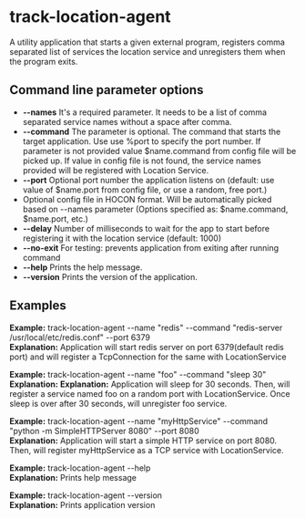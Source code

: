 # track-location-agent

A utility application that starts a given external program, registers comma separated list of services the location service and unregisters them when the program exits.

## Command line parameter options

* **--names** It's a required parameter. It needs to be a list of comma separated service names without a space after comma.
* **--command** The parameter is optional. The command that starts the target application. Use use %port to specify the port number. If parameter is not provided value $name.command from config file will be picked up. If value in config file is not found, the service names provided will be registered with Location Service.
* **--port** Optional port number the application listens on (default: use value of $name.port from config file, or use a random, free port.)
* **<app-config>** Optional config file in HOCON format. Will be automatically picked based on --names parameter (Options specified as: $name.command, $name.port, etc.)
* **--delay** Number of milliseconds to wait for the app to start before registering it with the location service (default: 1000)
* **--no-exit** For testing: prevents application from exiting after running command
* **--help** Prints the help message.
* **--version** Prints the version of the application.

## Examples

**Example:** track-location-agent --name "redis" --command "redis-server /usr/local/etc/redis.conf" --port 6379  
**Explanation:** Application will start redis server on port 6379(default redis port) and will register a TcpConnection for the same with LocationService 

**Example:** track-location-agent --name "foo" --command "sleep 30"  
**Explanation:** **Explanation:** Application will sleep for 30 seconds. Then, will register a service named foo on a random port with LocationService. Once sleep is over after 30 seconds, will unregister foo service.

**Example:** track-location-agent --name "myHttpService" --command "python -m SimpleHTTPServer 8080" --port 8080  
**Explanation:** Application will start a simple HTTP service on port 8080. Then, will register myHttpService as a TCP service with LocationService.

**Example:** track-location-agent --help  
**Explanation:** Prints help message

**Example:** track-location-agent --version  
**Explanation:** Prints application version